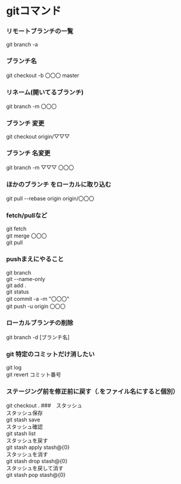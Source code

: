 # gitコマンド  
### リモートブランチの一覧
git branch -a  
### ブランチ名  
git checkout -b 〇〇〇 master  
### リネーム(開いてるブランチ)  
git branch -m 〇〇〇  
### ブランチ 変更  
git checkout origin/▽▽▽  

### ブランチ 名変更  
git branch -m ▽▽▽ 〇〇〇  
  
### ほかのブランチ をローカルに取り込む  
git pull --rebase origin origin/〇〇〇 

### fetch/pullなど  
git fetch  
git merge 〇〇〇  
git pull  

### pushまえにやること  
git branch  
git   --name-only  
git add .  
git status  
git commit -a -m "〇〇〇"  
git push -u origin 〇〇〇  

### ローカルブランチの削除  
git branch -d [ブランチ名] 

### git 特定のコミットだけ消したい  
git log  
git revert コミット番号  

### ステージング前を修正前に戻す（.をファイル名にすると個別）  
git checkout . 
###　スタッシュ  
スタッシュ保存  
git stash save  
スタッシュ確認  
git stash list  
スタッシュを戻す  
git stash apply stash@{0}  
スタッシュを消す  
git stash drop stash@{0}  
スタッシュを戻して消す  
git stash pop stash@{0}  




